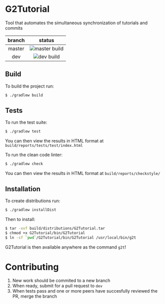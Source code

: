 # G2Tutorial
Tool that automates the simultaneous synchronization of tutorials and commits


|branch         | status                                                                      |
|:-------------:|:---------------------------------------------------------------------------:|
|master         |![master build](https://travis-ci.org/ECSE456-G29/G2Tutorial.svg?branch=master)|
|dev            |![dev build](https://travis-ci.org/ECSE456-G29/G2Tutorial.svg?branch=dev)      |

## Build
To build the project run:
```sh
$ ./gradlew build
```

## Tests
To run the test suite:
```sh
$ ./gradlew test
```
You can then view the results in HTML format at `build/reports/tests/test/index.html`

To run the clean code linter:
```sh
$ ./gradlew check
```
You can then view the results in HTML format at `build/reports/checkstyle/`

## Installation
To create distributions run:
```sh
$ ./gradlew installDist
```

Then to install:
```sh
$ tar -xvf build/distributions/G2Tutorial.tar
$ chmod +x G2Tutorial/bin/G2Tutorial
$ ln -sf `pwd`/G2Tutorial/bin/G2Tutorial /usr/local/bin/g2t
```

G2Tutorial is then available anywhere as the command `g2t`!

# Contributing
1. New work should be commited to a new branch
2. When ready, submit for a pull request to `dev`
3. When tests pass and one or more peers have succesfully reviewed the PR, merge the branch 

